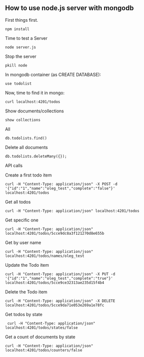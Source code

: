 ## How to use node.js server with mongodb

First things first.
```
npm install
```

Time to test a Server
```
node server.js
```

Stop the server
```
pkill node
```
In mongodb container (as CREATE DATABASE):
```
use todolist
```


Now, time to find it in mongo:
```
curl localhost:4201/todos
```

Show documents/collections
```
show collections
```

All
```
db.todolists.find()
```
Delete all documents
```
db.todolists.deleteMany({});
```
API calls

Create a first todo item
```
curl -H "Content-Type: application/json" -X POST -d '{"id":"1","name":"oleg_test","complete":"false"}' localhost:4201/todos 
```
Get all todos
```
curl -H "Content-Type: application/json" localhost:4201/todos
```
Get specific one
```
curl -H "Content-Type: application/json" localhost:4201/todos/5cce9dc8a3f121270d8e655b
```
Get by user name
```
curl -H "Content-Type: application/json" localhost:4201/todos/names/oleg_test
```
Update the Todo item
```
curl -H "Content-Type: application/json" -X PUT -d '{"id":"1","name":"oleg_test","complete":"true"}' localhost:4201/todos/5cce9ce32313ae235d15f4b4
```
Delete the Todo item
```
curl -H "Content-Type: application/json" -X DELETE localhost:4201/todos/5cce9da71e053e269a1e78fc
```
Get todos by state
```
 curl -H "Content-Type: application/json" localhost:4201/todos/states/false
```
Get a count of documents by state
```
curl -H "Content-Type: application/json" localhost:4201/todos/counters/false
```

